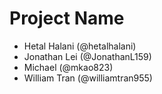 # Project Name
- Hetal Halani (@hetalhalani)
- Jonathan Lei (@JonathanL159)
- Michael (@mkao823)
- William Tran (@williamtran955)
